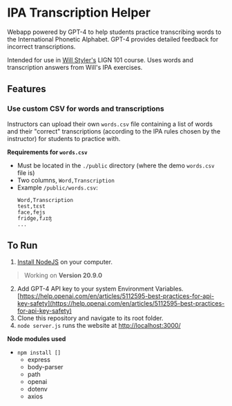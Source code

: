 
# IPA Transcription Helper
Webapp powered by GPT-4 to help students practice transcribing words to the International Phonetic Alphabet. GPT-4 provides detailed feedback for incorrect transcriptions.

Intended for use in [Will Styler's](https://wstyler.ucsd.edu/) LIGN 101 course. Uses words and transcription answers from Will's IPA exercises.


## Features
### Use custom CSV for words and transcriptions
Instructors can upload their own `words.csv` file containing a list of words and their "correct" transcriptions (according to the IPA rules chosen by the instructor) for students to practice with.

**Requirements for `words.csv`**
- Must be located in the `./public` directory (where the demo `words.csv` file is)
- Two columns, `Word,Transcription`
- Example `/public/words.csv`: 
    ```
    Word,Transcription
    test,tɛst
    face,fejs
    fridge,fɹɪʤ
    ...
    ```

## To Run

1. [Install NodeJS](https://nodejs.org/en/download) on your computer.
> Working on **Version 20.9.0**
2. Add GPT-4 API key to your system Environment Variables. [https://help.openai.com/en/articles/5112595-best-practices-for-api-key-safety](https://help.openai.com/en/articles/5112595-best-practices-for-api-key-safety)
3. Clone this repository and navigate to its root folder.
4. `node server.js` runs the website at [http://localhost:3000/](http://localhost:3000/)


**Node modules used**
- `npm install []`
    - express
    - body-parser
    - path
    - openai
    - dotenv
    - axios

